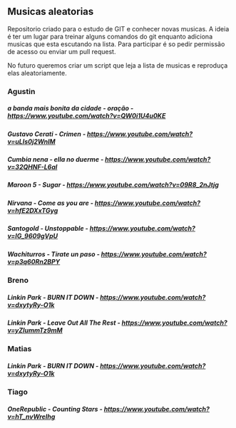 ﻿## Musicas aleatorias

Repositorio criado para o estudo de GIT e conhecer novas musicas.
A ideia é ter um lugar para treinar alguns comandos do git enquanto adiciona musicas que esta escutando na lista. 
Para participar é so pedir permissão de acesso ou enviar um pull request.

No futuro queremos criar um script que leja a lista de musicas e reproduça elas aleatoriamente.

### Agustin

##### a banda mais bonita da cidade - oração - https://www.youtube.com/watch?v=QW0i1U4u0KE
##### Gustavo Cerati - Crimen - https://www.youtube.com/watch?v=uLIs0j2WnlM
##### Cumbia nena -  ella no duerme - https://www.youtube.com/watch?v=32QHNF-L6aI
##### Maroon 5 - Sugar - https://www.youtube.com/watch?v=09R8_2nJtjg
##### Nirvana - Come as you are - https://www.youtube.com/watch?v=hfE2DXxTGyg
##### Santogold - Unstoppable - https://www.youtube.com/watch?v=IG_9609gVpU
##### Wachiturros - Tirate un paso - https://www.youtube.com/watch?v=p3q60Rn2BPY

### Breno
##### Linkin Park - BURN IT DOWN - https://www.youtube.com/watch?v=dxytyRy-O1k
##### Linkin Park - Leave Out All The Rest - https://www.youtube.com/watch?v=yZIummTz9mM

### Matias
##### Linkin Park - BURN IT DOWN - https://www.youtube.com/watch?v=dxytyRy-O1k

### Tiago
##### OneRepublic - Counting Stars - https://www.youtube.com/watch?v=hT_nvWreIhg

